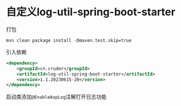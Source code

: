 # 自定义log-util-spring-boot-starter
打包
```shell
mvn clean package install -Dmaven.test.skip=true
```
引入依赖

```xml
<dependency>
    <groupId>cn.cruder</groupId>
    <artifactId>log-util-spring-boot-starter</artifactId>
    <version>1.1.20230615-20</version>
</dependency>
```
启动类添加`@EnableAopLog`注解打开日志功能
